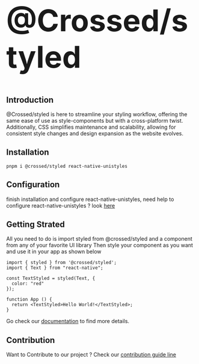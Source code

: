 <h1 style="border-bottom: 0; font-size: 5rem; ">@Crossed/styled</h1>

## Introduction

@Crossed/styled is here to streamline your styling workflow, offering the same ease of use as style-components but with a cross-platform twist.
Additionally, CSS simplifies maintenance and scalability, allowing for consistent style changes and design expansion as the website evolves.

## Installation

```
pnpm i @crossed/styled react-native-unistyles
```

## Configuration

finish installation and configure react-native-unistyles, need help to configure react-native-unistyles ? look [here](https://reactnativeunistyles.vercel.app/start/setup/#3-configure-unistyles-with-unistylesregistry)

## Getting Strated

All you need to do is import styled from @crossed/styled and a component from any of your favorite UI library
Then style your component as you want and use it in your app as shown below

```
import { styled } from '@crossed/styled';
import { Text } from "react-native";

const TextStyled = styled(Text, {
  color: "red"
});

function App () {
  return <TextStyled>Hello World!</TextStyled>;
}
```

Go check our [documentation](https://paymium.github.io/crossed/styled) to find more details.

## Contribution

Want to Contribute to our project ? Check our [contribution guide line](link)
